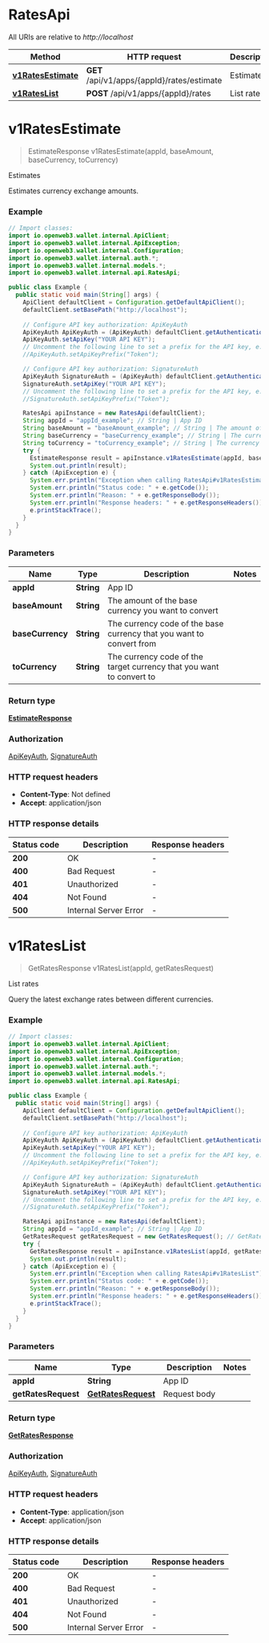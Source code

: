 # RatesApi

All URIs are relative to *http://localhost*

Method | HTTP request | Description
------------- | ------------- | -------------
[**v1RatesEstimate**](RatesApi.md#v1RatesEstimate) | **GET** /api/v1/apps/{appId}/rates/estimate | Estimates
[**v1RatesList**](RatesApi.md#v1RatesList) | **POST** /api/v1/apps/{appId}/rates | List rates


<a name="v1RatesEstimate"></a>
# **v1RatesEstimate**
> EstimateResponse v1RatesEstimate(appId, baseAmount, baseCurrency, toCurrency)

Estimates

Estimates currency exchange amounts.

### Example
```java
// Import classes:
import io.openweb3.wallet.internal.ApiClient;
import io.openweb3.wallet.internal.ApiException;
import io.openweb3.wallet.internal.Configuration;
import io.openweb3.wallet.internal.auth.*;
import io.openweb3.wallet.internal.models.*;
import io.openweb3.wallet.internal.api.RatesApi;

public class Example {
  public static void main(String[] args) {
    ApiClient defaultClient = Configuration.getDefaultApiClient();
    defaultClient.setBasePath("http://localhost");
    
    // Configure API key authorization: ApiKeyAuth
    ApiKeyAuth ApiKeyAuth = (ApiKeyAuth) defaultClient.getAuthentication("ApiKeyAuth");
    ApiKeyAuth.setApiKey("YOUR API KEY");
    // Uncomment the following line to set a prefix for the API key, e.g. "Token" (defaults to null)
    //ApiKeyAuth.setApiKeyPrefix("Token");

    // Configure API key authorization: SignatureAuth
    ApiKeyAuth SignatureAuth = (ApiKeyAuth) defaultClient.getAuthentication("SignatureAuth");
    SignatureAuth.setApiKey("YOUR API KEY");
    // Uncomment the following line to set a prefix for the API key, e.g. "Token" (defaults to null)
    //SignatureAuth.setApiKeyPrefix("Token");

    RatesApi apiInstance = new RatesApi(defaultClient);
    String appId = "appId_example"; // String | App ID
    String baseAmount = "baseAmount_example"; // String | The amount of the base currency you want to convert
    String baseCurrency = "baseCurrency_example"; // String | The currency code of the base currency that you want to convert from
    String toCurrency = "toCurrency_example"; // String | The currency code of the target currency that you want to convert to
    try {
      EstimateResponse result = apiInstance.v1RatesEstimate(appId, baseAmount, baseCurrency, toCurrency);
      System.out.println(result);
    } catch (ApiException e) {
      System.err.println("Exception when calling RatesApi#v1RatesEstimate");
      System.err.println("Status code: " + e.getCode());
      System.err.println("Reason: " + e.getResponseBody());
      System.err.println("Response headers: " + e.getResponseHeaders());
      e.printStackTrace();
    }
  }
}
```

### Parameters

Name | Type | Description  | Notes
------------- | ------------- | ------------- | -------------
 **appId** | **String**| App ID |
 **baseAmount** | **String**| The amount of the base currency you want to convert |
 **baseCurrency** | **String**| The currency code of the base currency that you want to convert from |
 **toCurrency** | **String**| The currency code of the target currency that you want to convert to |

### Return type

[**EstimateResponse**](EstimateResponse.md)

### Authorization

[ApiKeyAuth](../README.md#ApiKeyAuth), [SignatureAuth](../README.md#SignatureAuth)

### HTTP request headers

 - **Content-Type**: Not defined
 - **Accept**: application/json

### HTTP response details
| Status code | Description | Response headers |
|-------------|-------------|------------------|
**200** | OK |  -  |
**400** | Bad Request |  -  |
**401** | Unauthorized |  -  |
**404** | Not Found |  -  |
**500** | Internal Server Error |  -  |

<a name="v1RatesList"></a>
# **v1RatesList**
> GetRatesResponse v1RatesList(appId, getRatesRequest)

List rates

Query the latest exchange rates between different currencies.

### Example
```java
// Import classes:
import io.openweb3.wallet.internal.ApiClient;
import io.openweb3.wallet.internal.ApiException;
import io.openweb3.wallet.internal.Configuration;
import io.openweb3.wallet.internal.auth.*;
import io.openweb3.wallet.internal.models.*;
import io.openweb3.wallet.internal.api.RatesApi;

public class Example {
  public static void main(String[] args) {
    ApiClient defaultClient = Configuration.getDefaultApiClient();
    defaultClient.setBasePath("http://localhost");
    
    // Configure API key authorization: ApiKeyAuth
    ApiKeyAuth ApiKeyAuth = (ApiKeyAuth) defaultClient.getAuthentication("ApiKeyAuth");
    ApiKeyAuth.setApiKey("YOUR API KEY");
    // Uncomment the following line to set a prefix for the API key, e.g. "Token" (defaults to null)
    //ApiKeyAuth.setApiKeyPrefix("Token");

    // Configure API key authorization: SignatureAuth
    ApiKeyAuth SignatureAuth = (ApiKeyAuth) defaultClient.getAuthentication("SignatureAuth");
    SignatureAuth.setApiKey("YOUR API KEY");
    // Uncomment the following line to set a prefix for the API key, e.g. "Token" (defaults to null)
    //SignatureAuth.setApiKeyPrefix("Token");

    RatesApi apiInstance = new RatesApi(defaultClient);
    String appId = "appId_example"; // String | App ID
    GetRatesRequest getRatesRequest = new GetRatesRequest(); // GetRatesRequest | Request body
    try {
      GetRatesResponse result = apiInstance.v1RatesList(appId, getRatesRequest);
      System.out.println(result);
    } catch (ApiException e) {
      System.err.println("Exception when calling RatesApi#v1RatesList");
      System.err.println("Status code: " + e.getCode());
      System.err.println("Reason: " + e.getResponseBody());
      System.err.println("Response headers: " + e.getResponseHeaders());
      e.printStackTrace();
    }
  }
}
```

### Parameters

Name | Type | Description  | Notes
------------- | ------------- | ------------- | -------------
 **appId** | **String**| App ID |
 **getRatesRequest** | [**GetRatesRequest**](GetRatesRequest.md)| Request body |

### Return type

[**GetRatesResponse**](GetRatesResponse.md)

### Authorization

[ApiKeyAuth](../README.md#ApiKeyAuth), [SignatureAuth](../README.md#SignatureAuth)

### HTTP request headers

 - **Content-Type**: application/json
 - **Accept**: application/json

### HTTP response details
| Status code | Description | Response headers |
|-------------|-------------|------------------|
**200** | OK |  -  |
**400** | Bad Request |  -  |
**401** | Unauthorized |  -  |
**404** | Not Found |  -  |
**500** | Internal Server Error |  -  |

